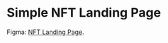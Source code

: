 # Simple NFT Landing Page

Figma: [NFT Landing Page](<https://www.figma.com/file/sfRdBH4vU4OF2aqSBukKnz/NFT-Landing-page-(Community)-(Copy)?type=design&node-id=32%3A481&t=lKTlHDQ8PTGsMKGW-1>).
